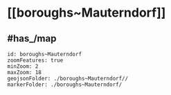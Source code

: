 # [[boroughs~Mauterndorf]] 


## #has_/map  



```leaflet
id: boroughs~Mauterndorf
zoomFeatures: true 
minZoom: 2 
maxZoom: 18
geojsonFolder: ./boroughs~Mauterndorf//
markerFolder: ./boroughs~Mauterndorf/
```
